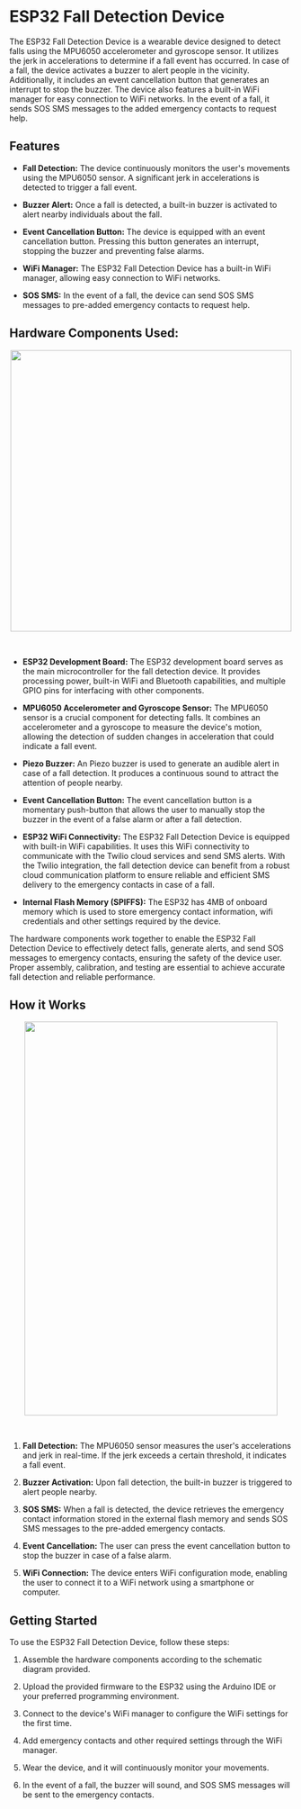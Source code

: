 # ESP32 Fall Detection Device

<!--![ESP32 Fall Detection Device](fall_detection_device.jpg)-->

The ESP32 Fall Detection Device is a wearable device designed to detect falls using the MPU6050 accelerometer and gyroscope sensor. It utilizes the jerk in accelerations to determine if a fall event has occurred. In case of a fall, the device activates a buzzer to alert people in the vicinity. Additionally, it includes an event cancellation button that generates an interrupt to stop the buzzer. The device also features a built-in WiFi manager for easy connection to WiFi networks. In the event of a fall, it sends SOS SMS messages to the added emergency contacts to request help.


## Features

- **Fall Detection:** The device continuously monitors the user's movements using the MPU6050 sensor. A significant jerk in accelerations is detected to trigger a fall event.

- **Buzzer Alert:** Once a fall is detected, a built-in buzzer is activated to alert nearby individuals about the fall.

- **Event Cancellation Button:** The device is equipped with an event cancellation button. Pressing this button generates an interrupt, stopping the buzzer and preventing false alarms.

- **WiFi Manager:** The ESP32 Fall Detection Device has a built-in WiFi manager, allowing easy connection to WiFi networks.

- **SOS SMS:** In the event of a fall, the device can send SOS SMS messages to pre-added emergency contacts to request help.


## Hardware Components Used:
<p align="center">
<img src="https://i.ibb.co/1vSSR8p/Whats-App-Image-2023-07-25-at-12-28-09-PM.jpg" height="500" width="500">
</p>
<br>

- **ESP32 Development Board:** The ESP32 development board serves as the main microcontroller for the fall detection device. It provides processing power, built-in WiFi and Bluetooth capabilities, and multiple GPIO pins for interfacing with other components.

- **MPU6050 Accelerometer and Gyroscope Sensor:** The MPU6050 sensor is a crucial component for detecting falls. It combines an accelerometer and a gyroscope to measure the device's motion, allowing the detection of sudden changes in acceleration that could indicate a fall event.

- **Piezo Buzzer:** An Piezo buzzer is used to generate an audible alert in case of a fall detection. It produces a continuous sound to attract the attention of people nearby.

- **Event Cancellation Button:** The event cancellation button is a momentary push-button that allows the user to manually stop the buzzer in the event of a false alarm or after a fall detection.

- **ESP32 WiFi Connectivity:** The ESP32 Fall Detection Device is equipped with built-in WiFi capabilities. It uses this WiFi connectivity to communicate with the Twilio cloud services and send SMS alerts. With the Twilio integration, the fall detection device can benefit from a robust cloud communication platform to ensure reliable and efficient SMS delivery to the emergency contacts in case of a fall.

- **Internal Flash Memory (SPIFFS):** The ESP32 has 4MB of onboard memory which is used to store emergency contact information, wifi credentials and other settings required by the device.

The hardware components work together to enable the ESP32 Fall Detection Device to effectively detect falls, generate alerts, and send SOS messages to emergency contacts, ensuring the safety of the device user. Proper assembly, calibration, and testing are essential to achieve accurate fall detection and reliable performance.


## How it Works
<p align="center">
<img src="https://i.ibb.co/q1C2q6c/Whats-App-Image-2023-07-25-at-1-08-28-PM.jpg" height="700" width="450">
</p>
<br>

1. **Fall Detection:** The MPU6050 sensor measures the user's accelerations and jerk in real-time. If the jerk exceeds a certain threshold, it indicates a fall event.

2. **Buzzer Activation:** Upon fall detection, the built-in buzzer is triggered to alert people nearby.

3. **SOS SMS:** When a fall is detected, the device retrieves the emergency contact information stored in the external flash memory and sends SOS SMS messages to the pre-added emergency contacts.

4. **Event Cancellation:** The user can press the event cancellation button to stop the buzzer in case of a false alarm.

5. **WiFi Connection:** The device enters WiFi configuration mode, enabling the user to connect it to a WiFi network using a smartphone or computer.


## Getting Started

To use the ESP32 Fall Detection Device, follow these steps:

1. Assemble the hardware components according to the schematic diagram provided.

2. Upload the provided firmware to the ESP32 using the Arduino IDE or your preferred programming environment.

3. Connect to the device's WiFi manager to configure the WiFi settings for the first time.

4. Add emergency contacts and other required settings through the WiFi manager.

5. Wear the device, and it will continuously monitor your movements.

6. In the event of a fall, the buzzer will sound, and SOS SMS messages will be sent to the emergency contacts.